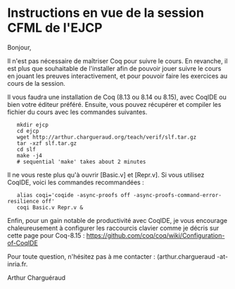 # Instructions en vue de la session CFML de l'EJCP

Bonjour,

Il n'est pas nécessaire de maîtriser Coq pour suivre le cours.
En revanche, il est plus que souhaitable de l'installer afin de
pouvoir jouer suivre le cours en jouant les preuves interactivement,
et pour pouvoir faire les exercices au cours de la session.


Il vous faudra une installation de Coq (8.13 ou 8.14 ou 8.15),
avec CoqIDE ou bien votre éditeur préféré. Ensuite, vous pouvez
récupérer et compiler les fichier du cours avec les commandes suivantes.

```
   mkdir ejcp
   cd ejcp
   wget http://arthur.chargueraud.org/teach/verif/slf.tar.gz
   tar -xzf slf.tar.gz
   cd slf
   make -j4
   # sequential 'make' takes about 2 minutes
```

Il ne vous reste plus qu'à ouvrir [Basic.v] et [Repr.v]. Si vous utilisez
CoqIDE, voici les commandes recommandées :

```
   alias coqi='coqide -async-proofs off -async-proofs-command-error-resilience off'
   coqi Basic.v Repr.v &
```

Enfin, pour un gain notable de productivité avec CoqIDE, je vous encourage
chaleureusement à configurer les raccourcis clavier comme je décris sur cette
page pour Coq-8.15 : https://github.com/coq/coq/wiki/Configuration-of-CoqIDE


Pour toute question, n'hésitez pas à me contacter : (arthur.chargueraud -at- inria.fr.

Arthur Charguéraud

